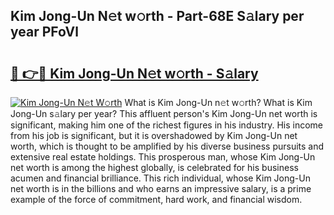 ## Kim Jong-Un N𝚎t w𝚘rth - Part-68E S𝚊lary per year PFoVl

# <h2><a href="http://gc2s99r.nevu.top/?p=Kim+Jong-Un">🔗 👉🔴 Kim Jong-Un N𝚎t w𝚘rth - S𝚊lary</a></h2>

[![Kim Jong-Un N𝚎t W𝚘rth](https://i.imgur.com/Oavwk0R.jpeg)](http://gc2s99r.nevu.top/?p=Kim+Jong-Un)
What is Kim Jong-Un n𝚎t w𝚘rth? What is Kim Jong-Un s𝚊lary per year?
This affluent person's Kim Jong-Un net worth is significant, making him one of the richest figures in his industry. His income from his job is significant, but it is overshadowed by Kim Jong-Un net worth, which is thought to be amplified by his diverse business pursuits and extensive real estate holdings. This prosperous man, whose Kim Jong-Un net worth is among the highest globally, is celebrated for his business acumen and financial brilliance. This rich individual, whose Kim Jong-Un net worth is in the billions and who earns an impressive salary, is a prime example of the force of commitment, hard work, and financial wisdom.

